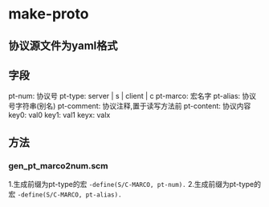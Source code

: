 # make-proto

## 协议源文件为yaml格式

## 字段
pt-num: 协议号
pt-type: server | s | client | c
pt-marco: 宏名字
pt-alias: 协议号字符串(别名)
pt-comment: 协议注释,置于读写方法前
pt-content: 协议内容
  key0: val0
  key1: val1
  keyx: valx

## 方法
### gen_pt_marco2num.scm
1.生成前缀为pt-type的宏 `-define(S/C-MARCO, pt-num).`
2.生成前缀为pt-type的宏 `-define(S/C-MARCO, pt-alias).`

